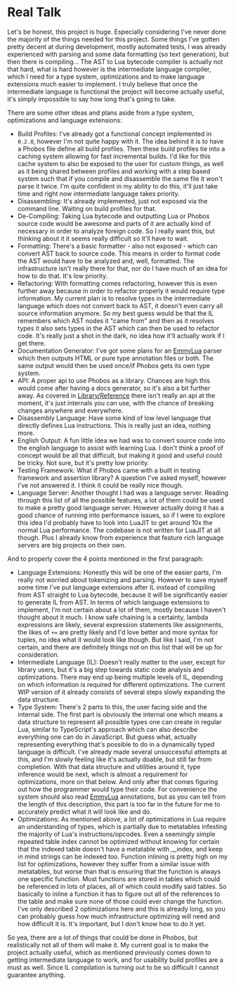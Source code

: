 
# Real Talk

Let's be honest, this project is huge. Especially considering I've never done the majority of the things needed for this project. Some things I've gotten pretty decent at during development, mostly automated tests, I was already experienced with parsing and some data formatting (so text generation), but then there is compiling... The AST to Lua bytecode compiler is actually not that hard, what is hard however is the intermediate language compiler, which I need for a type system, optimizations and to make language extensions much easier to implement. I truly believe that once the intermediate language is functional the project will become actually useful, it's simply impossible to say how long that's going to take.

There are some other ideas and plans aside from a type system, optimizations and language extensions:

- Build Profiles: I've already got a functional concept implemented in `0.2.0`, however I'm not quite happy with it. The idea behind it is to have a Phobos file define all build profiles. Then these build profiles tie into a caching system allowing for fast incremental builds. I'd like for this cache system to also be exposed to the user for custom things, as well as it being shared between profiles and working with a step based system such that if you compile and disassemble the same file it won't parse it twice. I'm quite confident in my ability to do this, it'll just take time and right now intermediate language takes priority.
- Disassembling: It's already implemented, just not exposed via the command line. Waiting on build profiles for that.
- De-Compiling: Taking Lua bytecode and outputting Lua or Phobos source code would be awesome and parts of it are actually kind of necessary in order to analyze foreign code. So I really want this, but thinking about it it seems really difficult so it'll have to wait.
- Formatting: There's a basic formatter - also not exposed - which can convert AST back to source code. This means in order to format code the AST would have to be analyzed and, well, formatted. The infrastructure isn't really there for that, nor do I have much of an idea for how to do that. It's low priority.
- Refactoring: With formatting comes refactoring, however this is even further away because in order to refactor properly it would require type information. My current plan is to resolve types in the intermediate language which does not convert back to AST, it doesn't even carry all source information anymore. So my best guess would be that the IL remembers which AST nodes it "came from" and then as it resolves types it also sets types in the AST which can then be used to refactor code. It's really just a shot in the dark, no idea how it'll actually work if I get there.
- Documentation Generator: I've got some plans for an [EmmyLua](https://github.com/LuaLS/lua-language-server/wiki/Annotations) parser which then outputs HTML or pure type annotation files or both. The same output would then be used once/if Phobos gets its own type system.
- API: A proper api to use Phobos as a library. Chances are high this would come after having a docs generator, so it's also a bit further away. As covered in [Library/Reference](library_reference.md) there isn't really an api at the moment, it's just internals you can use, with the chance of breaking changes anywhere and everywhere.
- Disassembly Language: Have some kind of low level language that directly defines Lua instructions. This is really just an idea, nothing more.
- English Output: A fun little idea we had was to convert source code into the english language to assist with learning Lua. I don't think a proof of concept would be all that difficult, but making it good and useful could be tricky. Not sure, but it's pretty low priority.
- Testing Framework: What if Phobos came with a built in testing framework and assertion library? A question I've asked myself, however I've not answered it. I think it could be really nice though.
- Language Server: Another thought I had was a language server. Reading through this list of all the possible features, a lot of them could be used to make a pretty good language server. However actually doing it has a good chance of running into performance issues, so if I were to explore this idea I'd probably have to look into LuaJIT to get around 10x the normal Lua performance. The codebase is not written for LuaJIT at all though. Plus I already know from experience that feature rich language servers are big projects on their own.

And to properly cover the 4 points mentioned in the first paragraph:

- Language Extensions: Honestly this will be one of the easier parts, I'm really not worried about tokenizing and parsing. However to save myself some time I've put language extensions after IL instead of compiling from AST straight to Lua bytecode, because it will be significantly easier to generate IL from AST. In terms of which language extensions to implement, I'm not certain about a lot of them, mostly because I haven't thought about it much. I know safe chaining is a certainty, lambda expressions are likely, several expression statements like assignments, the likes of `+=` are pretty likely and I'd love better and more syntax for tuples, no idea what it would look like though. But like I said, I'm not certain, and there are definitely things not on this list that will be up for consideration.
- Intermediate Language (IL): Doesn't really matter to the user, except for library users, but it's a big step towards static code analysis and optimizations. There may end up being multiple levels of IL, depending on which information is required for different optimizations. The current WIP version of it already consists of several steps slowly expanding the data structure.
- Type System: There's 2 parts to this, the user facing side and the internal side. The first part is obviously the internal one which means a data structure to represent all possible types one can create in regular Lua, similar to TypeScript's approach which can also describe everything one can do in JavaScript. But guess what, actually representing everything that's possible to do in a dynamically typed language is difficult. I've already made several unsuccessful attempts at this, and I'm slowly feeling like it's actually doable, but still far from completion. With that data structure and utilities around it, type inference would be next, which is almost a requirement for optimizations, more on that below. And only after that comes figuring out how the programmer would type their code. For convenience the system should also read [EmmyLua](https://github.com/LuaLS/lua-language-server/wiki/Annotations) annotations, but as you can tell from the length of this description, this part is too far in the future for me to accurately predict what it will look like and do.
- Optimizations: As mentioned above, a lot of optimizations in Lua require an understanding of types, which is partially due to metatables infesting the majority of Lua's instructions/opcodes. Even a seemingly simple repeated table index cannot be optimized without knowing for certain that the indexed table doesn't have a metatable with __index, and keep in mind strings can be indexed too. Function inlining is pretty high on my list for optimizations, however they suffer from a similar issue with metatables, but worse than that is ensuring that the function is always one specific function. Most functions are stored in tables which could be referenced in lots of places, all of which could modify said tables. So basically to inline a function it has to figure out all of the references to the table and make sure none of those could ever change the function. I've only described 2 optimizations here and this is already long, so you can probably guess how much infrastructure optimizing will need and how difficult it is. It's important, but I don't know how to do it yet.

So yea, there are a lot of things that could be done in Phobos, but realistically not all of them will make it. My current goal is to make the project actually useful, which as mentioned previously comes down to getting intermediate language to work, and for usability build profiles are a must as well. Since IL compilation is turning out to be so difficult I cannot guarantee anything.
